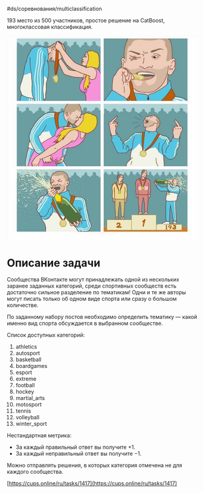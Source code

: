 #ds/соревнования/multiclassification

193 место из 500 участников, простое решение на CatBoost, многоклассовая классификация.

![Screenshot](_files/193_places.png)


# Описание задачи

Сообщества ВКонтакте могут принадлежать одной из нескольких заранее заданных категорий, среди спортивных сообществ есть достаточно сильное разделение по тематикам! Одни и те же авторы могут писать только об одном виде спорта или сразу о большом количестве. 

По заданному набору постов необходимо определить тематику — какой именно вид спорта обсуждается в выбранном сообществе.

Список доступных категорий:

1.  athletics
2.  autosport
3.  basketball
4.  boardgames
5.  esport
6.  extreme
7.  football
8.  hockey
9.  martial_arts
10.  motosport
11.  tennis
12.  volleyball
13.  winter_sport

Нестандартная метрика:

-   За каждый правильный ответ вы получите +1.
-   За каждый неправильный ответ вы получите −1.

Можно отправлять решения, в которых категория отмечена не для каждого сообщества.

[https://cups.online/ru/tasks/1417](https://cups.online/ru/tasks/1417)
